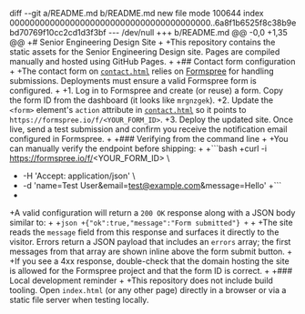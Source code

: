 diff --git a/README.md b/README.md
new file mode 100644
index 0000000000000000000000000000000000000000..6a8f1b6525f8c38b9ebd70769f10cc2cd1d3f3bf
--- /dev/null
+++ b/README.md
@@ -0,0 +1,35 @@
+# Senior Engineering Design Site
+
+This repository contains the static assets for the Senior Engineering Design site. Pages are compiled manually and hosted using GitHub Pages.
+
+## Contact form configuration
+
+The contact form on [`contact.html`](contact.html) relies on [Formspree](https://formspree.io/) for handling submissions. Deployments must ensure a valid Formspree form is configured.
+
+1. Log in to Formspree and create (or reuse) a form. Copy the form ID from the dashboard (it looks like `mrgnzgek`).
+2. Update the `<form>` element's `action` attribute in [`contact.html`](contact.html) so it points to `https://formspree.io/f/<YOUR_FORM_ID>`.
+3. Deploy the updated site. Once live, send a test submission and confirm you receive the notification email configured in Formspree.
+
+### Verifying from the command line
+
+You can manually verify the endpoint before shipping:
+
+```bash
+curl -i https://formspree.io/f/<YOUR_FORM_ID> \
+  -H 'Accept: application/json' \
+  -d 'name=Test User&email=test@example.com&message=Hello'
+```
+
+A valid configuration will return a `200 OK` response along with a JSON body similar to:
+
+```json
+{"ok":true,"message":"Form submitted"}
+```
+
+The site reads the `message` field from this response and surfaces it directly to the visitor. Errors return a JSON payload that includes an `errors` array; the first messages from that array are shown inline above the form submit button.
+
+If you see a 4xx response, double-check that the domain hosting the site is allowed for the Formspree project and that the form ID is correct.
+
+### Local development reminder
+
+This repository does not include build tooling. Open `index.html` (or any other page) directly in a browser or via a static file server when testing locally.
